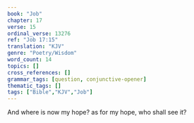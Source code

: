 ```yaml
---
book: "Job"
chapter: 17
verse: 15
ordinal_verse: 13276
ref: "Job 17:15"
translation: "KJV"
genre: "Poetry/Wisdom"
word_count: 14
topics: []
cross_references: []
grammar_tags: [question, conjunctive-opener]
thematic_tags: []
tags: ["Bible","KJV","Job"]
---
```

And where is now my hope? as for my hope, who shall see it?

